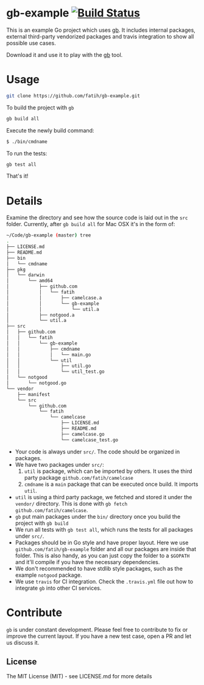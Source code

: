 # gb-example [![Build Status](http://img.shields.io/travis/fatih/gb-example.svg?style=flat-square)](https://travis-ci.org/fatih/gb-example)

This is an example Go project which uses [gb](http://getgb.io/). It includes
internal packages, external third-party vendorized packages and travis
integration to show all possible use cases.

Download it and use it to play with the [gb](http://getgb.io/) tool.

# Usage

```sh
git clone https://github.com/fatih/gb-example.git
```

To build the project with `gb`

```sh
gb build all
```

Execute the newly build command:

```sh
$ ./bin/cmdname
```

To run the tests:

```sh
gb test all
```

That's it! 

# Details

Examine the directory and see how the source code is laid out in the `src`
folder. Currently, after `gb build all` for Mac OSX it's in the form of:

```bash
~/Code/gb-example (master) tree
.
├── LICENSE.md
├── README.md
├── bin
│   └── cmdname
├── pkg
│   └── darwin
│       └── amd64
│           ├── github.com
│           │   └── fatih
│           │       ├── camelcase.a
│           │       └── gb-example
│           │           └── util.a
│           ├── notgood.a
│           └── util.a
├── src
│   ├── github.com
│   │   └── fatih
│   │       └── gb-example
│   │           ├── cmdname
│   │           │   └── main.go
│   │           └── util
│   │               ├── util.go
│   │               └── util_test.go
│   └── notgood
│       └── notgood.go
└── vendor
    ├── manifest
    └── src
        └── github.com
            └── fatih
                └── camelcase
                    ├── LICENSE.md
                    ├── README.md
                    ├── camelcase.go
                    └── camelcase_test.go
```

* Your code is always under `src/`. The code should be organized in packages. 
* We have two packages under `src/`:
	1. `util` is package, which can be imported by others. It uses the third party package `github.com/fatih/camelcase`
    2. `cmdname` is a `main` package that can be executed once build. It imports `util`.
* `util` is using a third party package, we fetched and stored it under the `vendor/` directory. This is done with `gb fetch github.com/fatih/camelcase`.
* `gb` put main packages under the `bin/` directory once you build the project with `gb build`
* We run all tests with `gb test all`, which runs the tests for all packages under `src/`. 
* Packages should be in Go style and have proper layout. Here we use `github.com/fatih/gb-example` folder and all our packages are inside that folder. This is also handy, as you can just copy the folder to a `$GOPATH` and it'll compile if you have the necessary dependencies.
* We don't recommended to have stdlib style packages, such as the example `notgood` package.
* We use `travis` for CI integration. Check the `.travis.yml` file out how to integrate `gb` into other CI services.

# Contribute

`gb` is under constant development. Please feel free to contribute to fix or
improve the current layout. If you have a new test case, open a PR and let us
discuss it.

## License

The MIT License (MIT) - see LICENSE.md for more details

